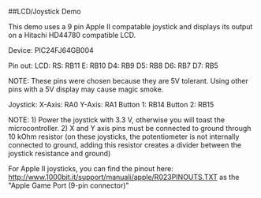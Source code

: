 ##LCD/Joystick Demo

This demo uses a 9 pin Apple II compatable joystick and displays its output on a
Hitachi HD44780 compatible LCD.

Device: PIC24FJ64GB004

Pin out:
LCD:
    RS:	RB11
    E: 	RB10
    D4:	RB9
    D5:	RB8
    D6:	RB7
    D7:	RB5

NOTE: 	These pins were chosen because they are 5V tolerant. Using other pins with a 5V display
        may cause magic smoke.
 
Joystick:
    X-Axis:		RA0
    Y-Axis: 	RA1
    Button 1:	RB14
    Button 2:	RB15

NOTE:	1) Power the joystick with 3.3 V, otherwise you will toast the microcontroller.
        2) X and Y axis pins must be connected to ground through 10 kOhm resistor
        (on these joysticks, the potentiometer is not internally connected to ground,
        adding this resistor creates a divider between the joystick resistance and
        ground)

For Apple II joysticks, you can find the pinout here: http://www.1000bit.it/support/manuali/apple/R023PINOUTS.TXT
as the "Apple Game Port (9-pin connector)"
